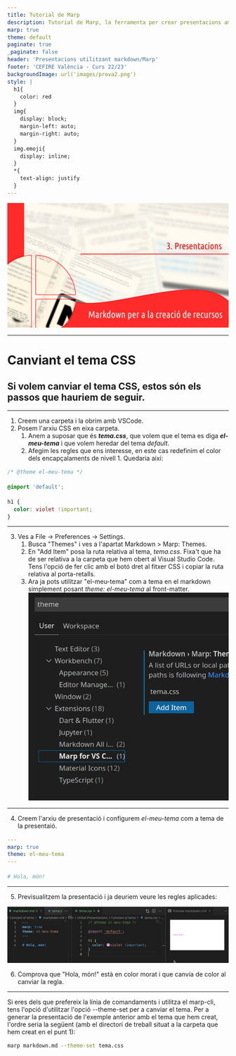```yaml
---
title: Tutorial de Marp 
description: Tutorial de Marp, la ferramenta per crear presentacions amb markdown
marp: true
theme: default
paginate: true
_paginate: false
header: 'Presentacions utilitzant markdown/Marp'
footer: 'CEFIRE València - Curs 22/23'
backgroundImage: url('images/prova2.png')
style: |
  h1{
    color: red
  }
  img{
    display: block;
    margin-left: auto;
    margin-right: auto;
  }
  img.emoji{
    display: inline;
  }
  *{
    text-align: justify
  }
---
```


![bg](images/portadaU3.jpg)
<!--
_header: ''
_footer: ''
-->
---
# Canviant el tema CSS

## Si volem canviar el tema CSS, estos són els passos que hauriem de seguir.

---
1. Creem una carpeta i la obrim amb VSCode.
2. Posem l'arxiu CSS en eixa carpeta.
    1. Anem a suposar que és ***tema.css***, que volem que el tema es diga ***el-meu-tema*** i que volem heredar del tema *default*. 
    2. Afegim les regles que ens interesse, en este cas redefinim el color dels encapçalaments de nivell 1. Quedaria així:
```css
/* @theme el-meu-tema */

@import 'default';

h1 {
  color: violet !important;
}
```

---
3. Ves a File -> Preferences -> Settings. 
   1. Busca "Themes" i ves a l'apartat Markdown > Marp: Themes. 
   2. En "Add Item" posa la ruta relativa al tema, *tema.css*. Fixa't que ha de ser relativa a la carpeta que hem obert al Visual Studio Code. Tens l'opció de fer clic amb el botó dret al fitxer CSS i copiar la ruta relativa al porta-retalls.
   3. Ara ja pots utilitzar "el-meu-tema" com a tema en el markdown simplement posant *theme: el-meu-tema* al front-matter.
  ![w:300](images/marp-theme.png)

---
4. Creem l'arxiu de presentació i configurem *el-meu-tema* com a tema de la presentaió.

```yaml
---
marp: true
theme: el-meu-tema
---

# Hola, món!
```

---
5. Previsualitzem la presentació i ja deuriem veure les regles aplicades:



![w:900](images/marp-theme2.png)

6. Comprova que "Hola, món!" està en color morat i que canvia de color al canviar la regla.

---
Si eres dels que prefereix la línia de comandaments i utilitza el marp-cli, tens l'opció d'utilitzar l'opció --theme-set per a canviar el tema. Per a generar la presentació de l'exemple anterior amb el tema que hem creat, l'ordre seria la següent (amb el directori de treball situat a la carpeta que hem creat en el punt 1):

```bash
marp markdown.md --theme-set tema.css
```